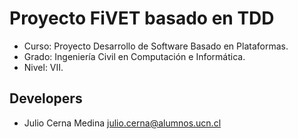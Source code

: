 # Proyecto FiVET basado en TDD

- Curso: Proyecto Desarrollo de Software Basado en Plataformas.
- Grado: Ingeniería Civil en Computación e Informática.
- Nivel: VII.

## Developers
- Julio Cerna Medina julio.cerna@alumnos.ucn.cl
